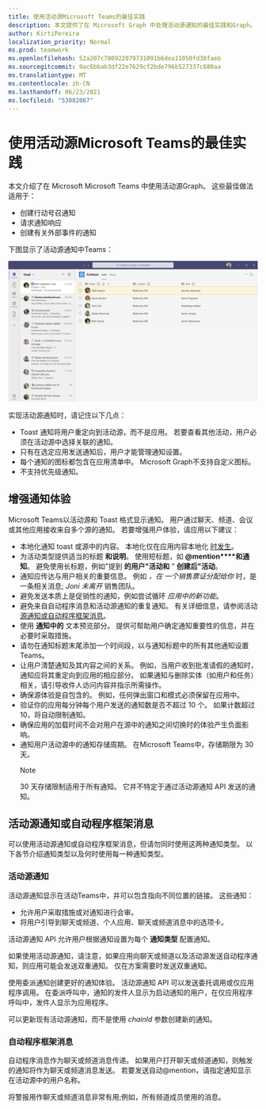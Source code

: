```yaml
---
title: 使用活动源Microsoft Teams的最佳实践
description: 本文提供了在 Microsoft Graph 中处理活动源通知的最佳实践和Graph。
author: KirtiPereira
localization_priority: Normal
ms.prod: teamwork
ms.openlocfilehash: 52a207c780922079731091b6dea11050fd38faeb
ms.sourcegitcommit: 9ac6bbab3df22e7629cf2bde796b527337c680aa
ms.translationtype: MT
ms.contentlocale: zh-CN
ms.lasthandoff: 06/23/2021
ms.locfileid: "53082067"
---
```

# <a name="best-practices-for-using-microsoft-teams-activity-feed-notifications"></a>使用活动源Microsoft Teams的最佳实践

本文介绍了在 Microsoft Microsoft Teams 中使用活动源Graph。 这些最佳做法适用于：
* 创建行动号召通知
* 请求通知响应
* 创建有关外部事件的通知

下图显示了活动源通知中Teams：

![显示活动Teams视图的桌面应用屏幕截图。](./images/activity-feed-notification.png)

实现活动源通知时，请记住以下几点：
* Toast 通知将用户重定向到活动源，而不是应用。 若要查看其他活动，用户必须在活动源中选择关联的通知。
* 只有在选定应用发送通知后，用户才能管理通知设置。
* 每个通知的图标都包含在应用清单中。 Microsoft Graph不支持自定义图标。
* 不支持优先级通知。

## <a name="enhance-the-notification-experience"></a>增强通知体验

Microsoft Teams以活动源和 Toast 格式显示通知。 用户通过聊天、频道、会议或其他应用接收来自多个源的通知。 若要增强用户体验，请应用以下建议：

* 本地化通知 toast 或源中的内容。 本地化仅在应用内容本地化 [时发生](/microsoftteams/platform/concepts/build-and-test/apps-localization)。
* 为活动类型提供适当的标题 **和说明**。 使用短标题，如 **@mention****和通知**。 避免使用长标题，例如"提到 **的用户"活动和** " **创建后"活动**。
* 通知应传达与用户相关的重要信息。 例如 *，在 一个销售票证分配给你* 时，是一条相关消息; *Joni 未离开* 销售团队。
* 避免发送本质上是促销性的通知，例如尝试循环 *应用中的新功能*。
* 避免来自自动程序消息和活动源通知的重复通知。 有关详细信息，请参阅活动 [源通知或自动程序框架消息](#activity-feed-notifications-or-bot-framework-messages)。
* 使用 **通知中的** 文本预览部分。 提供可帮助用户确定通知重要性的信息，并在必要时采取措施。
* 请勿在通知标题末尾添加一个时间段，以与通知标题中的所有其他通知设置Teams。
* 让用户清楚通知及其内容之间的关系。 例如，当用户收到批准请假的通知时，通知应将其重定向到应用的相应部分。 如果通知与删除实体（如用户和任务）相关，请引导收件人访问内容并指示所需操作。
* 确保源体验是自包含的。 例如，任何弹出窗口和模式必须保留在应用中。
* 验证你的应用每分钟每个用户发送的通知数是否不超过 10 个。 如果计数超过 10，将自动限制通知。
* 确保应用的加载时间不会对用户在源中的通知之间切换时的体验产生负面影响。
* 通知用户活动源中的通知存储周期。 在Microsoft Teams中，存储期限为 30 天。
    > [!NOTE]
    > 30 天存储限制适用于所有通知。 它并不特定于通过活动源通知 API 发送的通知。

## <a name="activity-feed-notifications-or-bot-framework-messages"></a>活动源通知或自动程序框架消息

可以使用活动源通知或自动程序框架消息，但请勿同时使用这两种通知类型。 以下各节介绍通知类型以及何时使用每一种通知类型。 

### <a name="activity-feed-notifications"></a>活动源通知

活动源通知显示在活动Teams中，并可以包含指向不同位置的链接。 这些通知： 
* 允许用户采取措施或对通知进行会审。
* 将用户引导到聊天或频道、个人应用、聊天或频道消息中的选项卡。 

活动源通知 API 允许用户根据通知设置为每个 **通知类型** 配置通知。

如果使用活动源通知，请注意，如果应用向聊天或频道以及活动源发送自动程序通知，则应用可能会发送双重通知。 仅在方案需要时发送双重通知。 

使用委派通知创建更好的通知体验。 活动源通知 API 可以发送委托调用或仅应用程序调用。 在委派呼叫中，通知的发件人显示为启动通知的用户，在仅应用程序呼叫中，发件人显示为应用程序。 

可以更新现有活动源通知，而不是使用 *chainId* 参数创建新的通知。

### <a name="bot-framework-messages"></a>自动程序框架消息

自动程序消息作为聊天或频道消息传递。 如果用户打开聊天或频道通知，则触发的通知将作为聊天或频道消息发送。 若要发送自动@mention，请指定通知显示在活动源中的用户名称。

将警报用作聊天或频道消息非常有用;例如，所有频道成员使用的消息。
